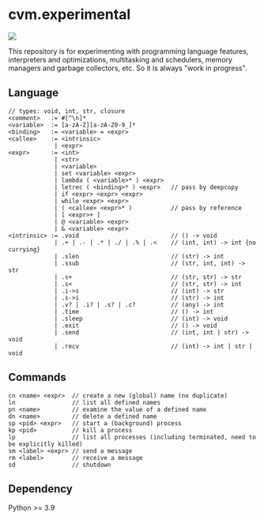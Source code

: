 # cvm.experimental

![](https://github.com/sdingcn/closure/actions/workflows/auto-test.yml/badge.svg)

This repository is for experimenting with programming language features, interpreters and optimizations,
multitasking and schedulers, memory managers and garbage collectors, etc.
So it is always "work in progress".

## Language

```
// types: void, int, str, closure
<comment>   := #[^\n]*
<variable>  := [a-zA-Z][a-zA-Z0-9_]*
<binding>   := <variable> = <expr>
<callee>    := <intrinsic>
             | <expr>
<expr>      := <int>
             | <str>
             | <variable>
             | set <variable> <expr>
             | lambda ( <variable>* ) <expr>
             | letrec ( <binding>* ) <expr>   // pass by deepcopy
             | if <expr> <expr> <expr>
             | while <expr> <expr>
             | ( <callee> <expr>* )           // pass by reference
             | [ <expr>+ ]
             | @ <variable> <expr>
             | & <variable> <expr>
<intrinsic> := .void                          // () -> void
             | .+ | .- | .* | ./ | .% | .<    // (int, int) -> int {no currying}
             | .slen                          // (str) -> int
             | .ssub                          // (str, int, int) -> str
             | .s+                            // (str, str) -> str
             | .s<                            // (str, str) -> int
             | .i->s                          // (int) -> str
             | .s->i                          // (str) -> int
             | .v? | .i? | .s? | .c?          // (any) -> int
             | .time                          // () -> int
             | .sleep                         // (int) -> void
             | .exit                          // () -> void
             | .send                          // (int, int | str) -> void
             | .recv                          // (int) -> int | str | void
```

## Commands

```
cn <name> <expr>  // create a new (global) name (no duplicate)
ln                // list all defined names
pn <name>         // examine the value of a defined name
dn <name>         // delete a defined name
sp <pid> <expr>   // start a (background) process
kp <pid>          // kill a process
lp                // list all processes (including terminated, need to be explicitly killed)
sm <label> <expr> // send a message
rm <label>        // receive a message
sd                // shutdown
```

## Dependency

Python >= 3.9
